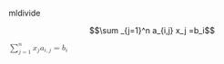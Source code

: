 mldivide

```math
\sum _{j=1}^n a_{i,j} x_j =b_i
```

<math>
 <mrow>
  <mrow>
   <munderover>
    <mo>&#8721;</mo>
    <mrow>
     <mi>j</mi>
     <mo>=</mo>
     <mn>1</mn>
    </mrow>
    <mi>n</mi>
   </munderover>
   <mrow>
    <msub>
     <mi>x</mi>
     <mi>j</mi>
    </msub>
    <mo>&#8290;</mo>
    <msub>
     <mi>a</mi>
     <mrow>
      <mi>i</mi>
      <mo>,</mo>
      <mi>j</mi>
     </mrow>
    </msub>
   </mrow>
  </mrow>
  <mo>=</mo>
  <msub>
   <mi>b</mi>
   <mi>i</mi>
  </msub>
 </mrow>
</math>